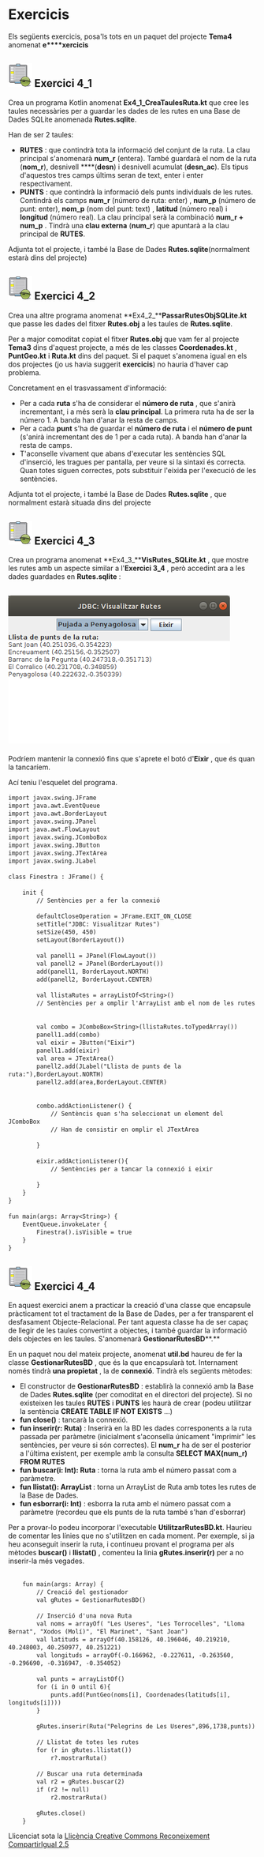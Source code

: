 # Exercicis

Els següents exercicis, posa'ls tots en un paquet del projecte **Tema4**
anomenat **e****xercicis**



## ![](icon_activity.gif) Exercici 4_1

Crea un programa Kotlin anomenat **Ex4_1_CreaTaulesRuta.kt** que cree les
taules necessàries per a guardar les dades de les rutes en una Base de Dades
SQLite anomenada **Rutes.sqlite**.

Han de ser 2 taules:

  * **RUTES** : que contindrà tota la informació del conjunt de la ruta. La clau principal s'anomenarà **num_r** (entera). També guardarà el nom de la ruta (**nom_r**), desnivell ****(**desn**) i desnivell acumulat (**desn_ac**). Els tipus d'aquestos tres camps últims seran de text, enter i enter respectivament.
  * **PUNTS** : que contindrà la informació dels punts individuals de les rutes. Contindrà els camps **num_r** (número de ruta: enter) , **num_p** (número de punt: enter), **nom_p** (nom del punt: text) , **latitud** (número real) i **longitud** (número real). La clau principal serà la combinació **num_r + num_p** . Tindrà una **clau externa** (**num_r**) que apuntarà a la clau principal de **RUTES**.

Adjunta tot el projecte, i també la Base de Dades **Rutes.sqlite**(normalment
estarà dins del projecte)


## ![](icon_activity.gif) Exercici 4_2

Crea una altre programa anomenat **Ex4_2_****PassarRutesObjSQLite.kt** que
passe les dades del fitxer **Rutes.obj** a les taules de **Rutes.sqlite**.

Per a major comoditat copiat el fitxer **Rutes.obj** que vam fer al projecte
**Tema3** dins d'aquest projecte, a més de les classes **Coordenades.kt** ,
**PuntGeo.kt** i **Ruta.kt** dins del paquet. Si el paquet s'anomena igual en
els dos projectes (jo us havia suggerit **exercicis**) no hauria d'haver cap
problema.

Concretament en el trasvassament d'informació:

  * Per a cada **ruta** s'ha de considerar el **número de ruta** , que s'anirà incrementant, i a més serà la **clau principal**. La primera ruta ha de ser la número 1. A banda han d'anar la resta de camps.
  * Per a cada **punt** s'ha de guardar el **número de ruta** i el **número de punt** (s'anirà incrementant des de 1 per a cada ruta). A banda han d'anar la resta de camps.
  * T'aconselle vivament que abans d'executar les sentències SQL d'inserció, les tragues per pantalla, per veure si la sintaxi és correcta. Quan totes siguen correctes, pots substituir l'eixida per l'execució de les sentències.

Adjunta tot el projecte, i també la Base de Dades **Rutes.sqlite** , que
normalment estarà situada dins del projecte


## ![](icon_activity.gif) Exercici 4_3

Crea un programa anomenat **Ex4_3_****VisRutes_SQLite.kt** , que mostre les
rutes amb un aspecte similar a l'**Exercici 3_4** , però accedint ara a les
dades guardades en **Rutes.sqlite** :

![](T4_Ex3_1.png)  
---  
  
Podríem mantenir la connexió fins que s'aprete el botó d'**Eixir** , que és
quan la tancaríem.

Ací teniu l'esquelet del programa.

    
    
    import javax.swing.JFrame
    import java.awt.EventQueue
    import java.awt.BorderLayout
    import javax.swing.JPanel
    import java.awt.FlowLayout
    import javax.swing.JComboBox
    import javax.swing.JButton
    import javax.swing.JTextArea
    import javax.swing.JLabel
    
    class Finestra : JFrame() {
    
    	init {
    		// Sentències per a fer la connexió
    		
    		defaultCloseOperation = JFrame.EXIT_ON_CLOSE
    		setTitle("JDBC: Visualitzar Rutes")
    		setSize(450, 450)
    		setLayout(BorderLayout())
    
    		val panell1 = JPanel(FlowLayout())
    		val panell2 = JPanel(BorderLayout())
    		add(panell1, BorderLayout.NORTH)
    		add(panell2, BorderLayout.CENTER)
    
    		val llistaRutes = arrayListOf<String>()
    		// Sentències per a omplir l'ArrayList amb el nom de les rutes
    
    
    		val combo = JComboBox<String>(llistaRutes.toTypedArray())
    		panell1.add(combo)
    		val eixir = JButton("Eixir")
    		panell1.add(eixir)
    		val area = JTextArea()
    		panell2.add(JLabel("Llista de punts de la ruta:"),BorderLayout.NORTH)
    		panell2.add(area,BorderLayout.CENTER)
    
    
    		combo.addActionListener() {
    			// Sentèncis quan s'ha seleccionat un element del JComboBox
    			// Han de consistir en omplir el JTextArea
    			
    		}
    		
    		eixir.addActionListener(){
    			// Sentències per a tancar la connexió i eixir
    			
    		}
    	}
    }
    
    fun main(args: Array<String>) {
    	EventQueue.invokeLater {
    		Finestra().isVisible = true
    	}
    }


## ![](icon_activity.gif) Exercici 4_4

En aquest exercici anem a practicar la creació d'una classe que encapsule
pràcticament tot el tractament de la Base de Dades, per a fer transparent el
desfasament Objecte-Relacional. Per tant aquesta classe ha de ser capaç de
llegir de les taules convertint a objectes, i també guardar la informació dels
objectes en les taules. S'anomenarà **GestionarRutesBD****.**

En un paquet nou del mateix projecte, anomenat **util.bd** haureu de fer la
classe **GestionarRutesBD** , que és la que encapsularà tot. Internament només
tindrà **una propietat** , la de **connexió**. Tindrà els següents mètodes:

  * El constructor de **GestionarRutesBD** : establirà la connexió amb la Base de Dades **Rutes.sqlite** (per comoditat en el directori del projecte). Si no existeixen les taules **RUTES** i **PUNTS** les haurà de crear (podeu utilitzar la sentència **CREATE TABLE IF NOT EXISTS** ...)
  * **fun close()** : tancarà la connexió.
  * **fun inserir(r: Ruta)** : Inserirà en la BD les dades corresponents a la ruta passada per paràmetre (inicialment s'aconsella únicament "imprimir" les sentències, per veure si són correctes). El **num_r** ha de ser el posterior a l'última existent, per exemple amb la consulta **SELECT MAX(num_r) FROM RUTES**
  * **fun buscar(i: Int): Ruta** : torna la ruta amb el número passat com a paràmetre.
  * ****fun llistat(): ArrayList <Ruta>****: torna un ArrayList de Ruta amb totes les rutes de la Base de Dades.
  * **fun esborrar(i: Int)** : esborra la ruta amb el número passat com a paràmetre (recordeu que els punts de la ruta també s'han d'esborrar)

Per a provar-lo podeu incorporar l'executable **UtilitzarRutesBD.kt**. Hauríeu
de comentar les línies que no s'utilitzen en cada moment. Per exemple, si ja
heu aconseguit inserir la ruta, i continueu provant el programa per als
mètodes **buscar()** i **llistat()** , comenteu la línia **gRutes.inserir(r)**
per a no inserir-la més vegades.

    

<pre><code font-size: 10px;>
    fun main(args: Array<String>) {
    	// Creació del gestionador
    	val gRutes = GestionarRutesBD()
    	
    	// Inserció d'una nova Ruta
    	val noms = arrayOf( "Les Useres", "Les Torrocelles", "Lloma Bernat", "Xodos (Molí)", "El Marinet", "Sant Joan")
    	val latituds = arrayOf(40.158126, 40.196046, 40.219210, 40.248003, 40.250977, 40.251221)
    	val longituds = arrayOf(-0.166962, -0.227611, -0.263560, -0.296690, -0.316947, -0.354052)
    	
    	val punts = arrayListOf<PuntGeo>()
    	for (i in 0 until 6){
    		punts.add(PuntGeo(noms[i], Coordenades(latituds[i], longituds[i])))
    	}
    
    	gRutes.inserir(Ruta("Pelegrins de Les Useres",896,1738,punts))
    
    	// Llistat de totes les rutes
    	for (r in gRutes.llistat())
    		r?.mostrarRuta()
    
    	// Buscar una ruta determinada
    	val r2 = gRutes.buscar(2)
    	if (r2 != null)
    		r2.mostrarRuta()
    
    	gRutes.close()
    }
</code></pre>
 

<!--
## ![](icon_activity.gif) Exercici 4_5 (voluntari)

Crea el segünet mètode en la classe **GestionarRutesBD** :

**fun guardar(r: Ruta)**

El que ha de fer aquest mètode és:

  * Si no existeix la ruta, la inserirem
  * Si ja existeix la ruta, la modificarem. Heu de parar especial atenció als punts. Potser el més còmode siga esborrar els punts de la ruta i tornar a crear-los

Considerarem que la ruta existeix si hi ha una amb el mateix nom.

Per a provar-lo, podeu utilitzar aquest programa principal guardant el codi en
un fitxer Kotlin anomenat **UtilitzarRutesBD2.kt** :

    
    
    fun main(args: Array<String>) {
    	// Creació del gestionador
    	val gRutes = GestionarRutesBD()
    
    	var r = gRutes.buscar(1) as Ruta
    	r.mostrarRuta()
    	r.desnivellAcumulat=606
    	gRutes.guardar(r)
    
    	r = gRutes.buscar(2) as Ruta
    	r.mostrarRuta()
    	r.llistaDePunts.add(0, PuntGeo ("Plaça M.Agustina", Coordenades(39.988507, -0.034533)))
    	gRutes.guardar(r)
    
    	println("Després de modificar")
    	r = gRutes.buscar(1) as Ruta
    	r.mostrarRuta()
    	r = gRutes.buscar(2) as Ruta
    	r.mostrarRuta()
    
    	gRutes.close()
    }

![](icon_activity.gif)

## Exercici 4_6 (voluntari)

Anem a fer molt més completa i atractiva l'aplicació gràfica de les rutes. Ens
aprofitarem del construït en els exercicis 4.4 i 4.5, és a dir, la classe
**GestionarRutesBD** , que encapsulava pràcticament l'accés a la BD, de manera
que nosaltres obtenim (i guardem) objectes.

El programa mostrarà una ruta, i hi haurà també uns botons per anar a la
primera, anterior, següent i última ruta. Hi ha també el botó de Tancar, que
tancarà l'objecte GestionarRutesBD i eixirà del programa.

Per a omplir el JTable amb els punts, teniu un mètode que ho fa
automàticament: **plenarTaula()**. Observeu quin és el seu paràmetre.

Aquest seria el seu aspecte:

![](T4_Ex6.png)

Aquest seria l'esquelet del programa.

Copieu-lo en un fitxer Kotlin anomenat **Ex4_6_VisRutes_SQLite_Complet.kt** en
el mateix paquet **util.bd** , i poseu les sentències necessàries després dels
comentaris:

    
    
    import java.awt.EventQueue
    import java.awt.GridLayout
    import java.awt.FlowLayout
    import javax.swing.JFrame
    import javax.swing.JPanel
    import javax.swing.BoxLayout
    import javax.swing.JButton
    import javax.swing.JLabel
    import javax.swing.JTextField
    import javax.swing.JTable
    import javax.swing.JScrollPane
    
    class FinestraComplet : JFrame() {
        val gRutes = GestionarRutesBD()
        var llista = arrayListOf<Ruta>()
        var numActual = 0
    
        val qNom = JTextField(15)
        val qDesn = JTextField(5)
        val qDesnAcum = JTextField(5)
        val punts = JTable(1,3)
        val primer = JButton(" << ")
        val anterior = JButton(" < ")
        val seguent = JButton(" > ")
        val ultim = JButton(" >> ")
        val tancar = JButton("Tancar")
        init {
            defaultCloseOperation = JFrame.EXIT_ON_CLOSE
            setTitle("JDBC: Visualitzar Rutes Complet")
            setLayout(GridLayout(0,1))
    
            val p_prin = JPanel()
            p_prin.setLayout(BoxLayout(p_prin, BoxLayout.Y_AXIS))
            val panell1 = JPanel(GridLayout(0,2))
            panell1.add(JLabel("Ruta:"))
            qNom.setEditable(false)
            panell1.add(qNom)
            panell1.add(JLabel("Desnivell:"))
            qDesn.setEditable(false)
            panell1.add(qDesn)
            panell1.add(JLabel("Desnivell acumulat:"))
            qDesnAcum.setEditable(false)
            panell1.add(qDesnAcum)
            panell1.add(JLabel("Punts:"))
    
            val panell2 = JPanel(GridLayout(0,1))
            punts.setEnabled(false)
            val scroll = JScrollPane(punts)
            panell2.add(scroll, null)
    
            val panell5 = JPanel(FlowLayout())
            panell5.add(primer)
            panell5.add(anterior)
            panell5.add(seguent)
            panell5.add(ultim)
    
            val panell6 = JPanel(FlowLayout())
            panell6.add(tancar)
    
            add(p_prin)
            p_prin.add(panell1)
            p_prin.add(panell2)
            p_prin.add(panell5)
            p_prin.add(panell6)
            pack()
    
            primer.addActionListener{
                // instruccions per a situar-se en la primera ruta, i visualitzar-la
            }
            anterior.addActionListener{
                // instruccions per a situar-se en la ruta anterior, i visualitzar-la
            }
            seguent.addActionListener{
                // instruccions per a situar-se en la ruta següent, i visualitzar-la
            }
            ultim.addActionListener{
                // instruccions per a situar-se en l'última ruta, i visualitzar-la
            }
            tancar.addActionListener{
            }
    
            inicialitzar()
            VisRuta()
        }
    
        fun plenarTaula(ll_punts: MutableList<PuntGeo>){
            var ll = Array(ll_punts.size) { arrayOfNulls<String>(3) }
            for (i in 0 until ll_punts.size){
                ll[i][0]=ll_punts.get(i).nom
                ll[i][1]=ll_punts.get(i).coord.latitud.toString()
                ll[i][2]=ll_punts.get(i).coord.longitud.toString()
            }
            val caps = arrayOf("Nom punt","Latitud","Longitud")
            punts.setModel(javax.swing.table.DefaultTableModel(ll,caps))
        }
    
        fun inicialitzar() {
            // instruccions per a inicialitzar llista i numActual
    
        }
    
        fun VisRuta(){
            // instruccions per a visualitzar la ruta actual (l'índex el tenim en numActual)
    
            ActivarBotons()
        }
    
        fun ActivarBotons(){
            // instruccions per a activar o desactivar els botons de moviment ( isEnabled )
    
        }
    
    }
    
    fun main(args: Array<String>) {
        EventQueue.invokeLater {
            FinestraComplet().isVisible = true
        }
    }

  
``

![](icon_activity.gif)

## Exercici 4_7 (ampliació - voluntari)

Modifica l'aplicació anterior per a que es puguen modificar, esborrar i
inserir les rutes.

![](T4_Ex7_1.png)

  * S'haurien de posar més botons: **Editar** , **Eliminar** i **Nova Ruta**.
  * Estaria bé que en entrar a qualsevol de les opcions anteriors es desactivaren els botons de navegació, que desaparegueren els d'Editar, Eliminar i Nova Ruta, i que aparegueren els d'**Acceptar** i **Cancel·lar**.
  * En tots els casos, si es cancel·la no es fa cap acció, però s'ha de tornar a l'estat anterior (primera imatge)
  * **EDITAR** : 
    * S'han d'"activar" els controls per a poder modificar les dades.
    * En cas d'acceptar s'ha de fer la modificació a partir del contingut de tots els controls (no cal detectar quins s'han modificat)
    * En cas de cancel·lar, no es fa la modificació, i senzillament s'ha de tornar a visualitzar la ruta actual (com no s'ha fet cap canvi, apareixeran les dades anteriors)
    * Per a afegir nous punts, es podria posar un botó per a afegir una nova línia al JTable, i un altre per a llevar una línia

![](T4_Ex7_2.png)

  * **ELIMINAR** : 
    * Si s'accepta, s'haurà d'esborrar la ruta, sinó tornar a visualitzar-la

![](T4_Ex7_3.png)

  * **INSERIR** : 
    * Haurà de mostrar tots els camps en blanc, i evidentment activats, per a poder introduir dades.
    * En cas d'acceptar s'ha d'introduir la nova ruta.
    * En cas de cancel·lar, estaria bé tornar a la que s'estava mostrant abans d'apretar el botó de nova ruta.
    * Per a introduir nous punts, es podria posar un botó per a afegir una nova línia al JTable, i un altre per a llevar una línia

![](T4_Ex7_4.png)

**Nota**

EL JTable de vegades és engorrós. Si s'està editant una casella, la informació
no s'ha introduït encara, fins que no s'aprete enter, tab o amb el ratolí no
s'aprete a algun altre lloc. Per a acabar la introducció de la informació que
s'està editant, es podria executar el següent (per exemple quan s'ha apretat
**Acceptar**):

    
    
    				if (punts.isEditing())
    					punts.getCellEditor().stopCellEditing()
    

on **punts** seria el JTable.

Aquest seria l'esquelet del programa, que el podríeu guardar en el fitxer
**Ex4_7_VisRutes_SQLite_Avançat.kt** en el mateix paquet**util.bd** ,on hem
posat 2 mètodes que poden anar bé per a activar i visualitzar uns botons o
altres. I també activar els JTextField i el JTable.

    
    
    package util.bd
    
    import java.awt.EventQueue
    import java.awt.GridLayout
    import java.awt.FlowLayout
    import javax.swing.JFrame
    import javax.swing.JPanel
    import javax.swing.BoxLayout
    import javax.swing.JButton
    import javax.swing.JLabel
    import javax.swing.JTextField
    import javax.swing.JTable
    import javax.swing.JScrollPane
    
    import javax.swing.table.DefaultTableModel
    
    class FinestraAvancat : JFrame() {
        val gRutes = GestionarRutesBD()
        var llista = arrayListOf<Ruta>()
        var numActual = 0
        var actualitzant = false
        var modificacio = ""
    
        val qNom = JTextField(15)
        val qDesn = JTextField(5)
        val qDesnAcum = JTextField(5)
        val punts = JTable(1, 3)
        val primer = JButton(" << ")
        val anterior = JButton(" < ")
        val seguent = JButton(" > ")
        val ultim = JButton(" >> ")
        val tancar = JButton("Tancar")
    
        val editar = JButton("Editar")
        val eliminar = JButton("Eliminar")
        val nova = JButton("Nova Ruta")
    
        val acceptar = JButton("Acceptar")
        val cancelar = JButton("Cancel·lar")
        val mesP = JButton("+p")
        val menysP = JButton("-p")
    
        init {
            defaultCloseOperation = JFrame.EXIT_ON_CLOSE
            setTitle("JDBC: Visualitzar Rutes Avançat")
            setLayout(GridLayout(0, 1))
    
            val p_prin = JPanel()
            p_prin.setLayout(BoxLayout(p_prin, BoxLayout.Y_AXIS))
            val panell1 = JPanel(GridLayout(0, 2))
            panell1.add(JLabel("Ruta:"))
            qNom.setEditable(false)
            panell1.add(qNom)
            panell1.add(JLabel("Desnivell:"))
            qDesn.setEditable(false)
            panell1.add(qDesn)
            panell1.add(JLabel("Desnivell acumulat:"))
            qDesnAcum.setEditable(false)
            panell1.add(qDesnAcum)
            panell1.add(JLabel("Punts:"))
    
            val panell2 = JPanel(GridLayout(0, 1))
            punts.setEnabled(false)
            val scroll = JScrollPane(punts)
            panell2.add(scroll, null)
    
            val panell5 = JPanel(FlowLayout())
            panell5.add(primer)
            panell5.add(anterior)
            panell5.add(seguent)
            panell5.add(ultim)
            panell5.add(editar)
            panell5.add(eliminar)
            panell5.add(nova)
    
            acceptar.setVisible(false)
            panell5.add(acceptar)
            cancelar.setVisible(false)
            panell5.add(cancelar)
            mesP.setVisible(false)
            panell5.add(mesP)
            menysP.setVisible(false)
            panell5.add(menysP)
    
            val panell6 = JPanel(FlowLayout())
            panell6.add(tancar)
    
            add(p_prin)
            p_prin.add(panell1)
            p_prin.add(panell2)
            p_prin.add(panell5)
            p_prin.add(panell6)
            ActivarAltres(true)
            pack()
            ActivarAltres(false)
    
            primer.addActionListener{
                // instruccions per a situar-se en la primera ruta, i visualitzar-la
            }
            anterior.addActionListener{
                // instruccions per a situar-se en la ruta anterior, i visualitzar-la
            }
            seguent.addActionListener{
                // instruccions per a situar-se en la ruta següent, i visualitzar-la
            }
            ultim.addActionListener{
                // instruccions per a situar-se en l'últim ruta, i visualitzar-la
            }
            tancar.addActionListener{
            }
    
            editar.addActionListener {
                // instruccions per a editar la ruta que s'està veient en aquest moment
                // s'han d'activar els quadres de text, i el JTable
            }
    
            eliminar.addActionListener {
                // instruccions per a eliminar la ruta que s'està veient en aquest moment
            }
    
            nova.addActionListener {
                // instruccions per a posar en blanc els quadres de text i el JTable, per a inserir una nova ruta
                // s'han d'activar els quadres de text, i el JTable
            }
    
            acceptar.addActionListener {
                // instruccions per a acceptar l'acció que s'està fent (nova ruta, edició o eliminació)
            }
    
            cancelar.addActionListener {
                // instruccions per a cancel·lar l'acció que s'estava fent
            }
    
            mesP.addActionListener {
                // instruccions per a afegir una línia en el JTable
                // S'ha de fer sobre el DefaultTableModel
            }
    
            menysP.addActionListener {
                // instruccions per a llevar una línia del JTable
                // S'ha de fer sobre el DefaultTableModel
            }
    
            inicialitzar()
            VisRuta()
        }
    
        fun plenarTaula(ll_punts: MutableList<PuntGeo>) {
            var ll = Array(ll_punts.size) { arrayOfNulls<String>(3) }
            for (i in 0 until ll_punts.size) {
                ll[i][0] = ll_punts.get(i).nom
                ll[i][1] = ll_punts.get(i).coord.latitud.toString()
                ll[i][2] = ll_punts.get(i).coord.longitud.toString()
            }
            val caps = arrayOf("Nom punt", "Latitud", "Longitud")
            punts.setModel(javax.swing.table.DefaultTableModel(ll, caps))
        }
    
        fun inicialitzar() {
            // instruccions per a iniialitzar llista i numActual
        }
    
        fun VisRuta(){
            // instruccions per a visualitzar la ruta actual (l'índex el tenim en numActual)
    
            ActivarBotons()
        }
    
        fun ActivarBotons(){
            // instruccions per a activar o desactivar els botons de moviment ( setEnabled(Boolean) )
        }
    
        fun ActivarAltres(b: Boolean) {
            // instruccions per a mostrar els botons acceptar, cancelar, mesP, menysP,
            // ocultar editar, eliminar, nova. O al revés
            // I descativar els de moviment
        }
    
        fun ActivarQuadres(b: Boolean) {
            // instruccions per a fer editables els JTextFiels i el JTable
        }
    
        fun PosarQuadresBlanc() {
            // instruccions per a deixar els controls en blanc per a inserir una nova ruta
        }
    
        fun IniRuta(): Ruta {
            // instruccions per a tornar una Ruta a partir de les dades dels controls
        }
    }
    
    fun main(args: Array<String>) {
        EventQueue.invokeLater {
            FinestraAvancat().isVisible = true
        }
    }
-->

Llicenciat sota la  [Llicència Creative Commons Reconeixement CompartirIgual
2.5](http://creativecommons.org/licenses/by-sa/2.5/)

